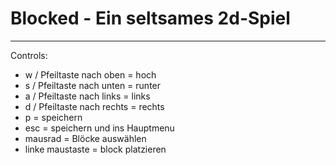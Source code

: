 # Blocked - Ein seltsames 2d-Spiel

---

Controls:

* w / Pfeiltaste nach oben = hoch
* s / Pfeiltaste nach unten = runter
* a / Pfeiltaste nach links = links
* d / Pfeiltaste nach rechts = rechts
* p = speichern
* esc = speichern und ins Hauptmenu
* mausrad = Blöcke auswählen
* linke maustaste = block platzieren
